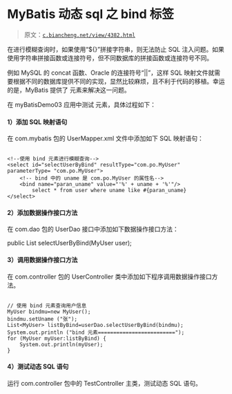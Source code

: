 # MyBatis 动态 sql 之 bind 标签

> 原文：[`c.biancheng.net/view/4382.html`](http://c.biancheng.net/view/4382.html)

在进行模糊查询时，如果使用“${}”拼接字符串，则无法防止 SQL 注入问题。如果使用字符串拼接函数或连接符号，但不同数据库的拼接函数或连接符号不同。

例如 MySQL 的 concat 函数、Oracle 的连接符号“||”，这样 SQL 映射文件就需要根据不同的数据库提供不同的实现，显然比较麻烦，且不利于代码的移植。幸运的是，MyBatis 提供了 <bind> 元素来解决这一问题。

在 myBatisDemo03 应用中测试 <bind> 元素，具体过程如下： 

#### 1）添加 SQL 映射语句

在 com.mybatis 包的 UserMapper.xml 文件中添加如下 SQL 映射语句：

```

<!--使用 bind 元素进行模糊查询-->
<select id="selectUserByBind" resultType="com.po.MyUser" parameterType= "com.po.MyUser">
    <!-- bind 中的 uname 是 com.po.MyUser 的属性名-->
    <bind name="paran_uname" value="'%' + uname + '%'"/>
        select * from user where uname like #{paran_uname}
</select>
```

#### 2）添加数据操作接口方法

在 com.dao 包的 UserDao 接口中添加如下数据操作接口方法：

public List<MyUser> selectUserByBind(MyUser user);

#### 3）调用数据操作接口方法

在 com.controller 包的 UserController 类中添加如下程序调用数据操作接口方法。

```

// 使用 bind 元素查询用户信息
MyUser bindmu=new MyUser();
bindmu.setUname ("张");
List<MyUser> listByBind=userDao.selectUserByBind(bindmu);
System.out.println ("bind 元素=========================");
for (MyUser myUser:listByBind) {
    System.out.println(myUser);
}
```

#### 4）测试动态 SQL 语句

运行 com.controller 包中的 TestController 主类，测试动态 SQL 语句。